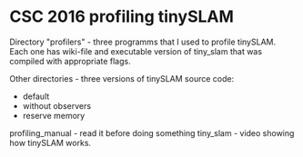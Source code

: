 # CSC 2016 profiling tinySLAM

Directory "profilers" - three programms that I used to profile tinySLAM. Each one has wiki-file and executable version of tiny_slam that was compiled with appropriate flags.

Other directories - three versions of tinySLAM source code:
- default
- without observers
- reserve memory

profiling_manual - read it before doing something
tiny_slam - video showing how tinySLAM works.
